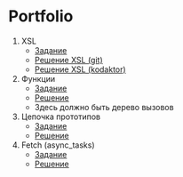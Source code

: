 # Portfolio

1. XSL
    * [Задание](https://kodaktor.ru/g/xsl_intro)
    * [Решение XSL (git)](https://github.com/shtatiana/shtatiana.github.io/tree/main/xsl)
    * [Решение XSL (kodaktor)](https://kodaktor.ru/g/ea5cc5d)
2. Функции
    * [Задание](https://kodaktor.ru/func_007)
    * [Решение](https://kodaktor.ru/g/dd125ef)
    * Здесь должно быть дерево вызовов
3. Цепочка прототипов
    * [Задание](https://kodaktor.ru/g/proto_chain)
    * [Решение]()
4. Fetch (async_tasks)
    * [Задание](https://kodaktor.ru/async_tasks)
    * [Решение](https://kodaktor.ru/g/9f568c9)
